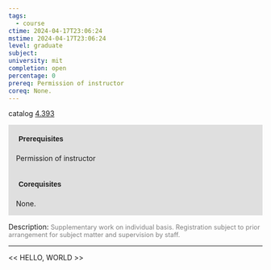 ```yaml
---
tags:
  - course
ctime: 2024-04-17T23:06:24
mstime: 2024-04-17T23:06:24
level: graduate
subject: 
university: mit
completion: open
percentage: 0
prereq: Permission of instructor
coreq: None.
---
```


catalog [4.393](http://student.mit.edu/catalog/m4c.html#4.393)

<span style="display: block; padding: 15px; background-color: rgb(100, 100, 100, 0.2);"><font id="m_prereq3110_0" style="display: block; font-family: Arial, sans-serif; font-weight: bold; padding: 5px">Prerequisites</font><br><span id="prereq3110_0">Permission of instructor</span></span>
<span style="display: block; padding: 15px; background-color: rgb(100, 100, 100, 0.2);"><font id="m_coreq3110_0" style="display: block; font-family: Arial, sans-serif; font-weight: bold; padding: 5px">Corequisites</font><br><span id="coreq3110_0">None.</span></span>

<font style="">Description:</font>
<font style="color: grey; font-size: 0.8rem;">Supplementary work on individual basis. Registration subject to prior arrangement for subject matter and supervision by staff.</font>



---

<< HELLO, WORLD >>
